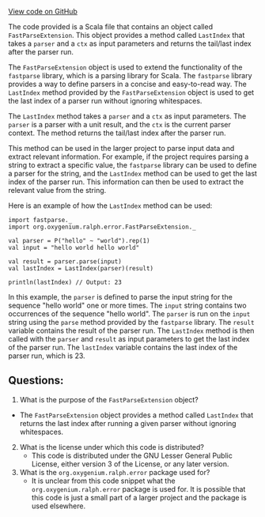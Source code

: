 [View code on GitHub](https://github.com/oxygenium/oxygenium/ralph/src/main/scala/org/oxygenium/ralph/error/FastParseExtension.scala)

The code provided is a Scala file that contains an object called `FastParseExtension`. This object provides a method called `LastIndex` that takes a `parser` and a `ctx` as input parameters and returns the tail/last index after the parser run. 

The `FastParseExtension` object is used to extend the functionality of the `fastparse` library, which is a parsing library for Scala. The `fastparse` library provides a way to define parsers in a concise and easy-to-read way. The `LastIndex` method provided by the `FastParseExtension` object is used to get the last index of a parser run without ignoring whitespaces. 

The `LastIndex` method takes a `parser` and a `ctx` as input parameters. The `parser` is a parser with a unit result, and the `ctx` is the current parser context. The method returns the tail/last index after the parser run. 

This method can be used in the larger project to parse input data and extract relevant information. For example, if the project requires parsing a string to extract a specific value, the `fastparse` library can be used to define a parser for the string, and the `LastIndex` method can be used to get the last index of the parser run. This information can then be used to extract the relevant value from the string. 

Here is an example of how the `LastIndex` method can be used:

```
import fastparse._
import org.oxygenium.ralph.error.FastParseExtension._

val parser = P("hello" ~ "world").rep(1)
val input = "hello world hello world"

val result = parser.parse(input)
val lastIndex = LastIndex(parser)(result)

println(lastIndex) // Output: 23
```

In this example, the `parser` is defined to parse the input string for the sequence "hello world" one or more times. The `input` string contains two occurrences of the sequence "hello world". The `parser` is run on the `input` string using the `parse` method provided by the `fastparse` library. The `result` variable contains the result of the parser run. The `LastIndex` method is then called with the `parser` and `result` as input parameters to get the last index of the parser run. The `lastIndex` variable contains the last index of the parser run, which is 23.
## Questions: 
 1. What is the purpose of the `FastParseExtension` object?
   - The `FastParseExtension` object provides a method called `LastIndex` that returns the last index after running a given parser without ignoring whitespaces.
2. What is the license under which this code is distributed?
   - This code is distributed under the GNU Lesser General Public License, either version 3 of the License, or any later version.
3. What is the `org.oxygenium.ralph.error` package used for?
   - It is unclear from this code snippet what the `org.oxygenium.ralph.error` package is used for. It is possible that this code is just a small part of a larger project and the package is used elsewhere.